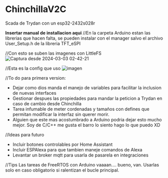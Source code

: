 # ChinchillaV2C
Scada de Trydan con un esp32-2432s028r

**Insertar manual de installacion aqui**
//En la carpeta Arduino estan las librerias que hacen falta, se pueden instalar con el manager salvo el archivo User_Setup.h de la libreria TFT_eSPI


//Con esto se suben las imagenes con LittleFS
![Captura desde 2024-03-03 02-42-21](https://github.com/jaimelaguia/ChinchillaV2C/assets/106588791/2f88a974-572c-47f5-9a87-971ad95ecc57)

//Esta es la config que uso
![imagen](https://github.com/jaimelaguia/ChinchillaV2C/assets/106588791/deea7632-37db-49f6-8461-169189635005)


//To do para primera version:
- Dejar como dios manda el manejo de variables para facilitar la inclusion de nuevas interfaces
- Gestionar despues las propiedades para mandar la peticion a Trydan en caso de cambio desde Chinchilla
- Tarea infumable de meter cordenadas y tamaños con defines que permitan modificar la interfaz sin querer morir.
- Alguien que este mas acostumbrado a Arduino podria dejar esto mucho mejor. Soy de C/C++ me gusta el barro lo siento hago lo que puedo XD
  
//Ideas para futuro
- Incluir botones controlables por Home Assistant
- Incluir ESPAlexa para que tambien maneje comandos de Alexa
- Levantar un broker mqtt para usarla de pasarela en integraciones


//Tips
Las tareas de FreeRTOS con Arduino vaaaan.... bueno, van. Usarlas solo en caso obligatorio si ralentizan el bucle principal.
